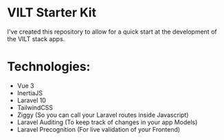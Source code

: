 # VILT Starter Kit

I've created this repository to allow for a quick start at the development of the VILT stack apps.

# Technologies:
- Vue 3
- InertiaJS
- Laravel 10
- TailwindCSS
- Ziggy (So you can call your Laravel routes inside Javascript)
- Laravel Auditing (To keep track of changes in your app Models)
- Laravel Precognition (For live validation of your Frontend)
